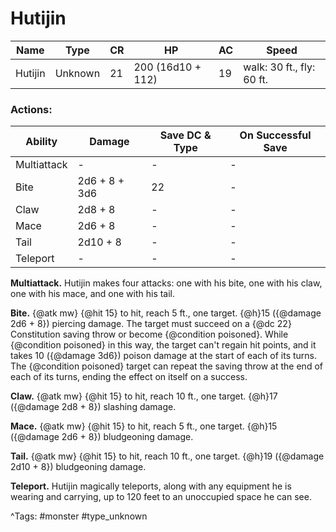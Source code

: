 # Hutijin

| Name | Type | CR | HP | AC | Speed |
|------|------|----|----|----|-------|
| Hutijin | Unknown | 21 | 200 (16d10 + 112) | 19 | walk: 30 ft., fly: 60 ft. |

### Actions:

| Ability | Damage | Save DC & Type | On Successful Save |
|---------|--------|----------------|--------------------|
| Multiattack | - | - | - |
| Bite | 2d6 + 8 + 3d6 | 22 | - |
| Claw | 2d8 + 8 | - | - |
| Mace | 2d6 + 8 | - | - |
| Tail | 2d10 + 8 | - | - |
| Teleport | - | - | - |


**Multiattack.** Hutijin makes four attacks: one with his bite, one with his claw, one with his mace, and one with his tail.

**Bite.** {@atk mw} {@hit 15} to hit, reach 5 ft., one target. {@h}15 ({@damage 2d6 + 8}) piercing damage. The target must succeed on a {@dc 22} Constitution saving throw or become {@condition poisoned}. While {@condition poisoned} in this way, the target can't regain hit points, and it takes 10 ({@damage 3d6}) poison damage at the start of each of its turns. The {@condition poisoned} target can repeat the saving throw at the end of each of its turns, ending the effect on itself on a success.

**Claw.** {@atk mw} {@hit 15} to hit, reach 10 ft., one target. {@h}17 ({@damage 2d8 + 8}) slashing damage.

**Mace.** {@atk mw} {@hit 15} to hit, reach 5 ft., one target. {@h}15 ({@damage 2d6 + 8}) bludgeoning damage.

**Tail.** {@atk mw} {@hit 15} to hit, reach 10 ft., one target. {@h}19 ({@damage 2d10 + 8}) bludgeoning damage.

**Teleport.** Hutijin magically teleports, along with any equipment he is wearing and carrying, up to 120 feet to an unoccupied space he can see.

^Tags: #monster #type_unknown